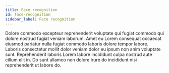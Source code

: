 ```yaml
---
title: Face recognition
id: face-recognition
sidebar_label: Face recognition
---
```


Dolore commodo excepteur reprehenderit voluptate qui fugiat commodo qui dolore nostrud fugiat veniam laborum. Amet eu Lorem consequat occaecat eiusmod pariatur nulla fugiat commodo laboris dolore tempor labore. Laboris consectetur mollit dolor veniam dolor eu ipsum non anim voluptate sunt. Reprehenderit laboris Lorem labore incididunt culpa nostrud aute cillum elit in. Do sunt ullamco non dolore irure do incididunt nisi reprehenderit ut labore do.

